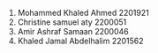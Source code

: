 1. Mohammed Khaled Ahmed 2201921
2. Christine samuel aty 2200051
3. Amir Ashraf Samaan 2200046
4. Khaled Jamal Abdelhalim 2201562